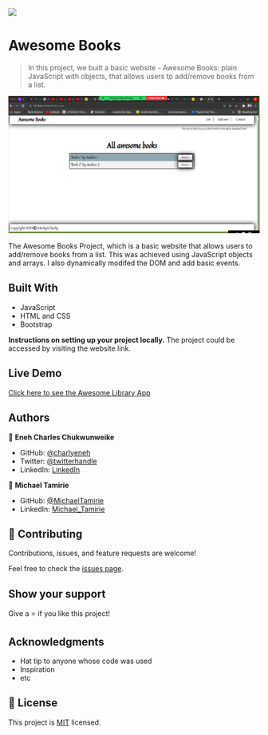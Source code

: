 ![](https://img.shields.io/badge/Microverse-blueviolet)

# Awesome Books

> In this project, we built a basic website - Awesome Books: plain JavaScript with objects, that allows users to add/remove books from a list.

![screenshot](./images/Aws3.png)

The Awesome Books Project, which is a basic website that allows users to add/remove books from a list. This was achieved using JavaScript objects and arrays. I also dynamically modifed the DOM and add basic events.

## Built With

- JavaScript
- HTML and CSS
- Bootstrap

**Instructions on setting up your project locally.**
The project could be accessed by visiting the website link.

## Live Demo 

[Click here to see the Awesome Library App](https://charlyeneh.github.io/Awesome-books-Library/) 

## Authors

👤 **Eneh Charles Chukwunweike**

- GitHub: [@charlyeneh](https://github.com/charlyeneh)
- Twitter: [@twitterhandle](https://twitter.com/ProgrammerBaby?s=09)
- LinkedIn: [LinkedIn](https://www.linkedin.com/in/charles-chukwunweike-eneh-5345a2147)

👤 **Michael Tamirie**

- GitHub: [@MichaelTamirie](https://github.com/Micky373)
- LinkedIn: [Michael_Tamirie](https://www.linkedin.com/in/michael-tamirie-288a331ab)

## 🤝 Contributing

Contributions, issues, and feature requests are welcome!

Feel free to check the [issues page](https://github.com/charlyeneh/Awesome-books-Library/issues).

## Show your support

Give a ⭐️ if you like this project!

## Acknowledgments

- Hat tip to anyone whose code was used
- Inspiration
- etc

## 📝 License

This project is [MIT](./MIT.md) licensed.
